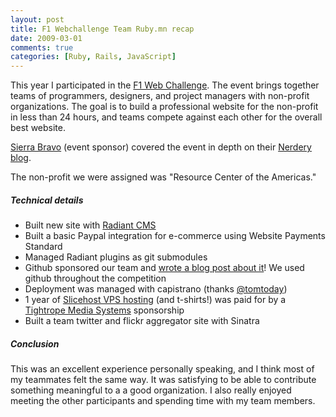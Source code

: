 ```yaml
---
layout: post
title: F1 Webchallenge Team Ruby.mn recap
date: 2009-03-01
comments: true
categories: [Ruby, Rails, JavaScript]
---
```


This year I participated in the [F1 Web Challenge](http://f1webchallenge.com/). The event brings together teams of programmers, designers, and project managers with non-profit organizations. The goal is to build a professional website for the non-profit in less than 24 hours, and teams compete against each other for the overall best website.

[Sierra Bravo](http://www.sierra-bravo.com/) (event sponsor) covered the event in depth on their [Nerdery blog](http://blog.nerdery.com/tag/webchallenge/).

The non-profit we were assigned was "Resource Center of the Americas."

##### Technical details

 - Built new site with [Radiant CMS](http://radiantcms.org/)
 - Built a basic Paypal integration for e-commerce using Website Payments Standard
 - Managed Radiant plugins as git submodules
 - Github sponsored our team and [wrote a blog post about it](http://github.com/blog/364-f1-web-challenge)! We used github throughout the competition
 - Deployment was managed with capistrano (thanks [@tomtoday](http://twitter.com/tomtoday))
 - 1 year of [Slicehost VPS hosting](http://www.slicehost.com/) (and t-shirts!) was paid for by a [Tightrope Media Systems](http://www.trms.com/) sponsorship
 - Built a team twitter and flickr aggregator site with Sinatra
 
##### Conclusion

This was an excellent experience personally speaking, and I think most of my teammates felt the same way. It was satisfying to be able to contribute something meaningful to a a good organization. I also really enjoyed meeting the other participants and spending time with my team members.
